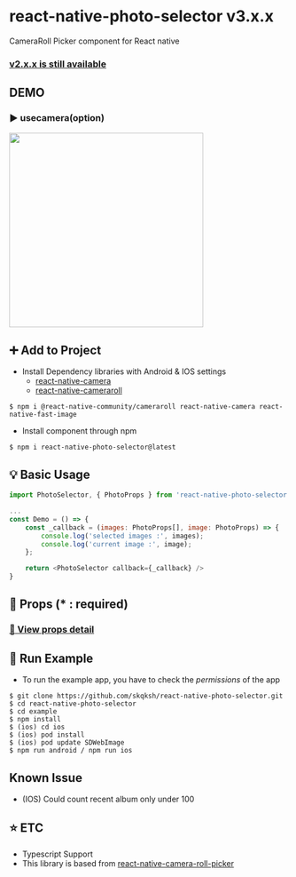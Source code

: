 # react-native-photo-selector v3.x.x

CameraRoll Picker component for React native

<a href="https://github.com/skqksh/react-native-photo-selector/blob/master/PhotoSelector_v2.md"><h3>v2.x.x is still available</h3></a>

## DEMO

### :arrow_forward: usecamera(option)

<a href="https://github.com/skqksh/react-native-photo-selector/blob/master/demo/photo-selector-v3.gif"><img src="https://lh3.googleusercontent.com/pw/ACtC-3dWw6X12vngn6rzl-H9lYUYg2OtBFLFKfnPyeF7a78csVA4I8mcEV5YM5OKWSVRUScd3xKApx4qMqEcY7y8gj5oFI0AFtVW51SXyAMUky_Z8kFQQo2toQuu_F_Ve6DD9yg6ve3eSSN51pLyc8-HFqbB=w222-h480-no?authuser=0" width="350"></a>

## :heavy_plus_sign: Add to Project

- Install Dependency libraries with Android & IOS settings
  - [react-native-camera](https://github.com/react-native-community/react-native-camera)
  - [react-native-cameraroll](https://github.com/react-native-community/react-native-cameraroll)

```
$ npm i @react-native-community/cameraroll react-native-camera react-native-fast-image
```

- Install component through npm

```
$ npm i react-native-photo-selector@latest
```

## :bulb: Basic Usage

```js
import PhotoSelector, { PhotoProps } from 'react-native-photo-selector';

...
const Demo = () => {
    const _callback = (images: PhotoProps[], image: PhotoProps) => {
        console.log('selected images :', images);
        console.log('current image :', image);
    };

    return <PhotoSelector callback={_callback} />
}

```

## :wrench: Props (\* : required)

<a href="https://github.com/skqksh/react-native-photo-selector/blob/master/PropsDetail.md"><h3> :eyes: View props detail</h3></a>

## :calling: Run Example

- To run the example app, you have to check the _permissions_ of the app

```
$ git clone https://github.com/skqksh/react-native-photo-selector.git
$ cd react-native-photo-selector
$ cd example
$ npm install
$ (ios) cd ios
$ (ios) pod install
$ (ios) pod update SDWebImage
$ npm run android / npm run ios
```

## Known Issue

- (IOS) Could count recent album only under 100

## :star: ETC

- Typescript Support
- This library is based from [react-native-camera-roll-picker](https://www.npmjs.com/package/react-native-camera-roll-picker)
